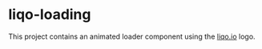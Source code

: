# liqo-loading

This project contains an animated loader component using the [liqo.io](https://liqo.io) logo.
